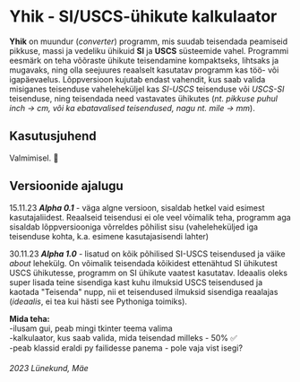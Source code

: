 # Yhik - SI/USCS-ühikute kalkulaator

**Yhik** on muundur (*converter*) programm, mis suudab teisendada peamiseid pikkuse, massi ja vedeliku ühikuid **SI** ja **USCS** süsteemide vahel.
Programmi eesmärk on teha võõraste ühikute teisendamine kompaktseks, lihtsaks ja mugavaks, ning olla seejuures reaalselt kasutatav programm kas töö- või igapäevaelus.
Lõppversioon kujutab endast vahendit, kus saab valida misiganes teisenduse vaheleheküljel kas *SI-USCS* teisenduse või *USCS-SI* teisenduse, ning teisendada need vastavates ühikutes (*nt. pikkuse puhul inch -> cm, või ka ebatavalised teisendused, nagu nt. mile -> mm*).

## Kasutusjuhend
Valmimisel. 🚧

## Versioonide ajalugu
15.11.23
***Alpha 0.1*** - väga algne versioon, sisaldab hetkel vaid esimest kasutajaliidest.
Reaalseid teisendusi ei ole veel võimalik teha, programm aga sisaldab lõppversiooniga võrreldes põhilist sisu (vaheleheküljed iga teisenduse kohta, k.a. esimene kasutajasisendi lahter)

30.11.23
***Alpha 1.0*** - lisatud on kõik põhilised SI-USCS teisendused ja väike *about* lehekülg.
On võimalik teisendada kõikidest ettenähtud SI ühikutest USCS ühikutesse, programm on SI ühikute vaatest kasutatav. Ideaalis oleks super lisada teine sisendiga kast kuhu ilmuksid USCS teisendused ja kaotada "Teisenda" nupp, nii et teisendused ilmuksid sisendiga reaalajas (*ideaalis*, ei tea kui hästi see Pythoniga toimiks).

**Mida teha:** </br>
-ilusam gui, peab mingi tkinter teema valima </br>
-kalkulaator, kus saab valida, mida teisendad milleks - 50% ✅ </br>
-peab klassid eraldi py failidesse panema - pole vaja vist isegi? </br>

###### 2023 Lünekund, Mäe
